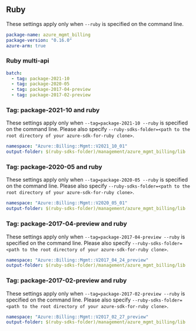 ## Ruby

These settings apply only when `--ruby` is specified on the command line.

``` yaml
package-name: azure_mgmt_billing
package-version: "0.16.0"
azure-arm: true
```

### Ruby multi-api

``` yaml $(ruby) && $(multiapi)
batch:
  - tag: package-2021-10
  - tag: package-2020-05
  - tag: package-2017-04-preview
  - tag: package-2017-02-preview
```

### Tag: package-2021-10 and ruby

These settings apply only when `--tag=package-2021-10 --ruby` is specified on the command line.
Please also specify `--ruby-sdks-folder=<path to the root directory of your azure-sdk-for-ruby clone>`.

``` yaml $(tag) == 'package-2021-10' && $(ruby)
namespace: "Azure::Billing::Mgmt::V2021_10_01"
output-folder: $(ruby-sdks-folder)/management/azure_mgmt_billing/lib
```

### Tag: package-2020-05 and ruby

These settings apply only when `--tag=package-2020-05 --ruby` is specified on the command line.
Please also specify `--ruby-sdks-folder=<path to the root directory of your azure-sdk-for-ruby clone>`.

``` yaml $(tag) == 'package-2020-05' && $(ruby)
namespace: "Azure::Billing::Mgmt::V2020_05_01"
output-folder: $(ruby-sdks-folder)/management/azure_mgmt_billing/lib
```

### Tag: package-2017-04-preview and ruby

These settings apply only when `--tag=package-2017-04-preview --ruby` is specified on the command line.
Please also specify `--ruby-sdks-folder=<path to the root directory of your azure-sdk-for-ruby clone>`.

``` yaml $(tag) == 'package-2017-04-preview' && $(ruby)
namespace: "Azure::Billing::Mgmt::V2017_04_24_preview"
output-folder: $(ruby-sdks-folder)/management/azure_mgmt_billing/lib
```

### Tag: package-2017-02-preview and ruby

These settings apply only when `--tag=package-2017-02-preview --ruby` is specified on the command line.
Please also specify `--ruby-sdks-folder=<path to the root directory of your azure-sdk-for-ruby clone>`.

``` yaml $(tag) == 'package-2017-02-preview' && $(ruby)
namespace: "Azure::Billing::Mgmt::V2017_02_27_preview"
output-folder: $(ruby-sdks-folder)/management/azure_mgmt_billing/lib
```
